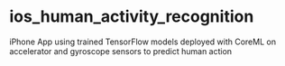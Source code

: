 # ios_human_activity_recognition
iPhone App using trained TensorFlow models deployed with CoreML on accelerator and gyroscope sensors to predict human action 
